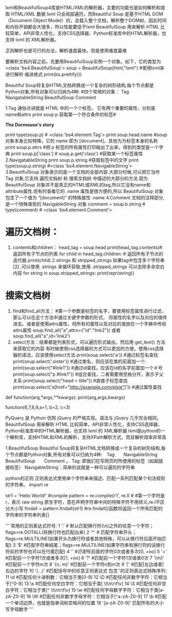 lxml和BeautifulSoup4库是HTML/XML的解析器，主要的功能也是如何解析和提取 HTML/XML 数据
lxml 只会局部遍历，而Beautiful Soup 是基于HTML DOM（Document Object Model）的，会载入整个文档，解析整个DOM树，因此时间和内存开销都会大很多，所以性能要低于lxml
BeautifulSoup 用来解析 HTML 比较简单，API非常人性化，支持CSS选择器、Python标准库中的HTML解析器，也支持 lxml 的 XML解析器。

正则解析也是可行的办法，解析速度最快，但是使用难度最难

要解析文档内容之前，先要用BeautifulSoup实例一个对象。如下，它的类型为<class 'bs4.BeautifulSoup'>
soup = BeautifulSoup(html,"lxml") #使用lxml来进行解析
缩进格式
print(bs.prettify())

Beautiful Soup将复杂HTML文档转换成一个复杂的树形结构,每个节点都是Python对象,所有对象可以归纳为4种:
#四个常用的对象：
Tag
NavigatableString
BeautifulSoup
Comment 
 
1.Tag 通俗点讲就是 HTML 中的一个个标签。 它有两个重要的属性，分别是name和attrs
print soup.p 获取第一个符合条件的标签# <p class="title" name="dromouse"><b>The Dormouse's story</b></p>
print type(soup.p) # <class 'bs4.element.Tag'> 
print soup.head.name #soup 对象本身比较特殊，它的 name 即为 [document]，其他为为标签本身的名称
print soup.p.attrs #把 p 标签的所有属性打印输出了出来，得到的类型是一个字典 
print soup.p['class'] # soup.p.get('class') #获取某一个标签属性
2.NavigatableString
print soup.p.string #获取标签中的文字
print type(soup.p.string) #<class 'bs4.element.NavigableString'>
3.BeautifulSoup 对象表示的是一个文档的全部内容.大部分时候,可以把它当作 Tag 对象,它支持 遍历文档树 和 搜索文档树 中描述的大部分的方法
因为 BeautifulSoup 对象并不是真正的HTML或XML的tag,所以它没有name和attribute属性.但有时查看它的 .name 属性是很方便的,所以 BeautifulSoup 对象包含了一个值为 “[document]” 的特殊属性 .name
4.Comment 文档的注释部分,是一个特殊类型的 NavigableString 对象
comment = soup.b.string # <!--Hey, buddy. Want to buy a used parser?-->
type(comment) # <class 'bs4.element.Comment'>

# 遍历文档树：
1. contents和children：
head_tag = soup.head
print(head_tag.contents)# 返回所有子节点的列表
for child in head_tag.children: # 返回所有子节点的迭代器
    print(child)
2.strings 和 stripped_strings
如果tag中包含多个字符串 [2] ,可以使用 .strings 来循环获取,使用 .stripped_strings 可以去除多余空白内容
for string in soup.stripped_strings:
    print(repr(string))

# 搜索文档树  
1. find和find_all方法： #第一个参数是标签的名字，要使用标签属性进行过滤，那么可以在这个方法中通过关键字参数的形式，
将属性的名字以及对应的值传进去。或者是使用attrs属性，将所有的属性以及对应的值放在一个字典中传给attrs属性 
soup.find_all("a",attrs={"id":"link2"}) 或者soup.find_all("a",id='link2')
2. select方法：结果都是列表形式，可以遍历形式输出，然后用 get_text() 方法来获取它的内容
有时候使用css选择器的方式可以更加的方便。使用css选择器的语法，应该使用select方法
print(soup.select('a')) #通过标签名查找
print(soup.select('.sister')) #通过类名，则应该在类的前面加一个.
print(soup.select("#link1")) #通过id查找，应该在id的名字前面加一个＃号
print(soup.select("p #link1")) #组合查找，二者需要用空格分开，表示子父关系
print(soup.select("head > title")) #直接子标签查找
print(soup.select('a[href="http://example.com/elsie"]')) #通过属性查找


def function(arg,*args,**kwargs):
    print(arg,args,kwargs)

function(6,7,8,9,a=1, b=2, c=3)

PyQuery 是 Python 仿照 jQuery 的严格实现。语法与 jQuery 几乎完全相同。
BeautifulSoup 用来解析 HTML 比较简单，API非常人性化，支持CSS选择器、Python标准库中的HTML解析器，也支持 lxml 的 XML解析器
lxml是python的一个解析库，支持HTML和XML的解析，支持XPath解析方式，而且解析效率非常高

1.BeautifulSoup
Beautiful Soup将复杂HTML文档转换成一个复杂的树形结构,每个节点都是Python对象,所有对象可以归纳为4种:　Tag　　NavigableString　　BeautifulSoup　　Comment  。
Tag:  即我们在写网页时所使用的标签（如<a>超链接标签）
NavigableString：简单的说就是一种可以遍历的字符串

python的正则
正则表达式使用单个字符串来描述、匹配一系列匹配某个句法规则的字符串。
import re

str1 = 'Hello World!'
#compile
pattern = re.compile(r'l', re.I) # #第一个字符是 r，表示 raw string 原生字符，意在声明字符串中间的特殊字符不用转义,re.I不区分大小写
findall = pattern.findall(str1) #re.findall()函数将返回一个所有匹配的字符串的字符串列表[]

'''
常用的正则表达式符号:
1  '.'      # 默认匹配换行符(\n)之外的任意一个字符；flags=re.DOTALL(将换行符也匹配出来)
2  '^'      # 匹配字符串开头；flags=re.MULTILINE(如果开头为换行符或者其他特殊，可以从换行符后面开始匹配)
3  '$'      #匹配字符串结尾；flags=re.MULTILINE(如果字符串有换行符的话换行符前的字符也可以在行尾匹配)
4  '*'      #匹配*号前面的字符0次或者多次[0, +oo]
5  '+'      #匹配前一个字符1次或者多次[1, +oo]
6  '?'      #匹配前一个字符1次或者0次
7  '{m}'    #匹配前一个字符m次
8  '{n, m}' #匹配前一个字符n到m次
9  '|'      #匹配|左边或者|右边的字符
10 '(...)'  #匹配括号中的任意正则表达式
包含'\'的正则表达式特殊序列:
11 \d  #匹配任何十进制数：它相当于类[0-9]
12 \D  #匹配任何非数字字符：它相当于[^0-9]
13 \s  #匹配任何空白字符：它相当于类[ \t\n\r\f\v]
14 \S  #匹配任何非空白字符：它相当于类[^ \t\n\r\f\v]
15 \w  #匹配任何字母数字字符：它相当于类[a-zA-Z0-9]
16 \W  #匹配任何非数字字母字符：它相当于[^a-zA-Z0-9]
17 \b  #匹配一个单词边界，也就是指单词和空格间的位置
18 '[a-zA-Z0-9]' 匹配所有的大小写字母数字
'''